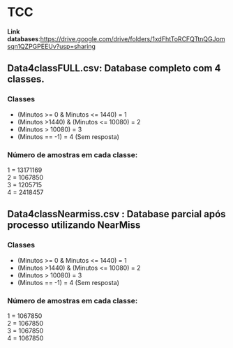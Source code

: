 # TCC

**Link databases**:https://drive.google.com/drive/folders/1xdFhtToRCFQTtnQGJomsqn1QZPGPEEUv?usp=sharing  
## Data4classFULL.csv: Database completo com 4 classes.
### Classes  
- (Minutos >= 0 & Minutos <= 1440) = 1  
- (Minutos >1440) & (Minutos <= 10080) = 2  
- (Minutos > 10080) = 3  
- (Minutos == -1) = 4 (Sem resposta)
### Número de amostras em cada classe:
1 = 13171169  
2 = 1067850  
3 = 1205715   
4 = 2418457  

## Data4classNearmiss.csv : Database parcial após processo utilizando NearMiss  
### Classes  
- (Minutos >= 0 & Minutos <= 1440) = 1  
- (Minutos >1440) & (Minutos <= 10080) = 2  
- (Minutos > 10080) = 3  
- (Minutos == -1) = 4 (Sem resposta)
### Número de amostras em cada classe:
1 = 1067850  
2 = 1067850  
3 = 1067850   
4 = 1067850  


